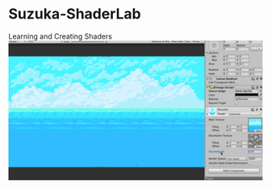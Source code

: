 # Suzuka-ShaderLab
Learning and Creating Shaders
![Alt Text](https://github.com/gucheng0712/Suzuka-ShaderLab/blob/master/Images/DissolveShader.gif)
